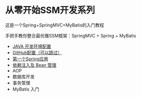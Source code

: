 # 从零开始SSM开发系列

这是一个Spring+SpringMVC+MyBatis的入门教程

手把手教你整合最优雅SSM框架：SpringMVC + Spring + MyBatis


- [JAVA 开发环境配置](markdown-file/c01.md)
- [GitHub配置（可以跳过）](markdown-file/c02.md)
- [第一个Spring应用](markdown-file/c03.md)
- [依赖注入及 Bean 管理](markdown-file/c04.md)
- AOP
- 数据库开发
- 事务管理
- MyBatis 入门